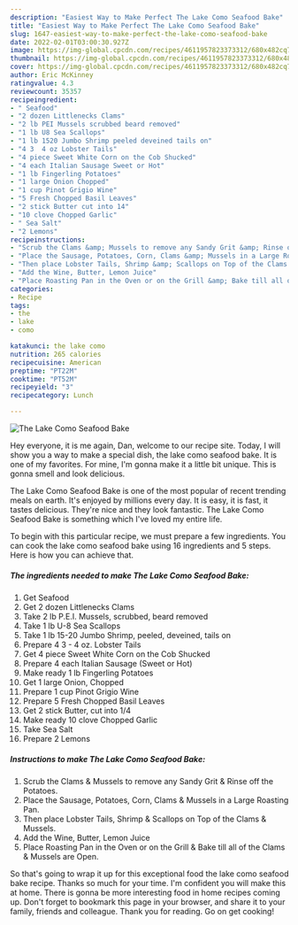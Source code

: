 ```yaml
---
description: "Easiest Way to Make Perfect The Lake Como Seafood Bake"
title: "Easiest Way to Make Perfect The Lake Como Seafood Bake"
slug: 1647-easiest-way-to-make-perfect-the-lake-como-seafood-bake
date: 2022-02-01T03:00:30.927Z
image: https://img-global.cpcdn.com/recipes/4611957823373312/680x482cq70/the-lake-como-seafood-bake-recipe-main-photo.jpg
thumbnail: https://img-global.cpcdn.com/recipes/4611957823373312/680x482cq70/the-lake-como-seafood-bake-recipe-main-photo.jpg
cover: https://img-global.cpcdn.com/recipes/4611957823373312/680x482cq70/the-lake-como-seafood-bake-recipe-main-photo.jpg
author: Eric McKinney
ratingvalue: 4.3
reviewcount: 35357
recipeingredient:
- " Seafood"
- "2 dozen Littlenecks Clams"
- "2 lb PEI Mussels scrubbed beard removed"
- "1 lb U8 Sea Scallops"
- "1 lb 1520 Jumbo Shrimp peeled deveined tails on"
- "4 3  4 oz Lobster Tails"
- "4 piece Sweet White Corn on the Cob Shucked"
- "4 each Italian Sausage Sweet or Hot"
- "1 lb Fingerling Potatoes"
- "1 large Onion Chopped"
- "1 cup Pinot Grigio Wine"
- "5 Fresh Chopped Basil Leaves"
- "2 stick Butter cut into 14"
- "10 clove Chopped Garlic"
- " Sea Salt"
- "2 Lemons"
recipeinstructions:
- "Scrub the Clams &amp; Mussels to remove any Sandy Grit &amp; Rinse off the Potatoes."
- "Place the Sausage, Potatoes, Corn, Clams &amp; Mussels in a Large Roasting Pan."
- "Then place Lobster Tails, Shrimp &amp; Scallops on Top of the Clams &amp; Mussels."
- "Add the Wine, Butter, Lemon Juice"
- "Place Roasting Pan in the Oven or on the Grill &amp; Bake till all of the Clams &amp; Mussels are Open."
categories:
- Recipe
tags:
- the
- lake
- como

katakunci: the lake como 
nutrition: 265 calories
recipecuisine: American
preptime: "PT22M"
cooktime: "PT52M"
recipeyield: "3"
recipecategory: Lunch

---
```



![The Lake Como Seafood Bake](https://img-global.cpcdn.com/recipes/4611957823373312/680x482cq70/the-lake-como-seafood-bake-recipe-main-photo.jpg)

Hey everyone, it is me again, Dan, welcome to our recipe site. Today, I will show you a way to make a special dish, the lake como seafood bake. It is one of my favorites. For mine, I'm gonna make it a little bit unique. This is gonna smell and look delicious.

The Lake Como Seafood Bake is one of the most popular of recent trending meals on earth. It's enjoyed by millions every day. It is easy, it is fast, it tastes delicious. They're nice and they look fantastic. The Lake Como Seafood Bake is something which I've loved my entire life.




To begin with this particular recipe, we must prepare a few ingredients. You can cook the lake como seafood bake using 16 ingredients and 5 steps. Here is how you can achieve that.

<!--inarticleads1-->

##### The ingredients needed to make The Lake Como Seafood Bake:

1. Get  Seafood
1. Get 2 dozen Littlenecks Clams
1. Take 2 lb P.E.I. Mussels, scrubbed, beard removed
1. Take 1 lb U-8 Sea Scallops
1. Take 1 lb 15-20 Jumbo Shrimp, peeled, deveined, tails on
1. Prepare 4 3 - 4 oz. Lobster Tails
1. Get 4 piece Sweet White Corn on the Cob Shucked
1. Prepare 4 each Italian Sausage (Sweet or Hot)
1. Make ready 1 lb Fingerling Potatoes
1. Get 1 large Onion, Chopped
1. Prepare 1 cup Pinot Grigio Wine
1. Prepare 5 Fresh Chopped Basil Leaves
1. Get 2 stick Butter, cut into 1/4
1. Make ready 10 clove Chopped Garlic
1. Take  Sea Salt
1. Prepare 2 Lemons




<!--inarticleads2-->

##### Instructions to make The Lake Como Seafood Bake:

1. Scrub the Clams &amp; Mussels to remove any Sandy Grit &amp; Rinse off the Potatoes.
1. Place the Sausage, Potatoes, Corn, Clams &amp; Mussels in a Large Roasting Pan.
1. Then place Lobster Tails, Shrimp &amp; Scallops on Top of the Clams &amp; Mussels.
1. Add the Wine, Butter, Lemon Juice
1. Place Roasting Pan in the Oven or on the Grill &amp; Bake till all of the Clams &amp; Mussels are Open.




So that's going to wrap it up for this exceptional food the lake como seafood bake recipe. Thanks so much for your time. I'm confident you will make this at home. There is gonna be more interesting food in home recipes coming up. Don't forget to bookmark this page in your browser, and share it to your family, friends and colleague. Thank you for reading. Go on get cooking!
